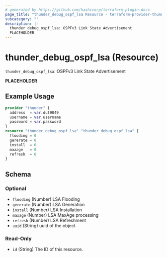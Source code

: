 ```yaml
---
# generated by https://github.com/hashicorp/terraform-plugin-docs
page_title: "thunder_debug_ospf_lsa Resource - terraform-provider-thunder"
subcategory: ""
description: |-
  thunder_debug_ospf_lsa: OSPFv3 Link State Advertisement
  PLACEHOLDER
---
```


# thunder_debug_ospf_lsa (Resource)

`thunder_debug_ospf_lsa`: OSPFv3 Link State Advertisement

__PLACEHOLDER__

## Example Usage

```terraform
provider "thunder" {
  address  = var.dut9049
  username = var.username
  password = var.password
}
resource "thunder_debug_ospf_lsa" "thunder_debug_ospf_lsa" {
  flooding = 0
  gererate = 0
  install  = 0
  maxage   = 0
  refresh  = 0
}
```

<!-- schema generated by tfplugindocs -->
## Schema

### Optional

- `flooding` (Number) LSA Flooding
- `gererate` (Number) LSA Generation
- `install` (Number) LSA Installation
- `maxage` (Number) LSA MaxAge processing
- `refresh` (Number) LSA Refreshment
- `uuid` (String) uuid of the object

### Read-Only

- `id` (String) The ID of this resource.


